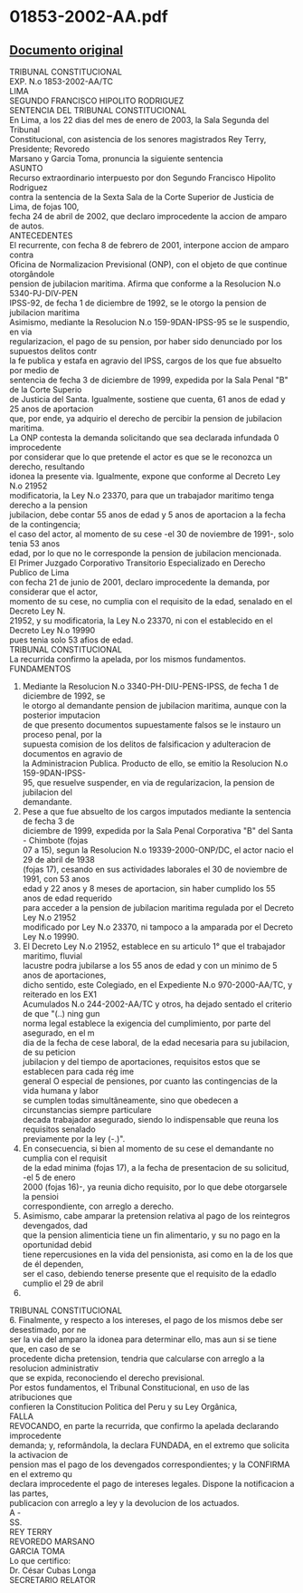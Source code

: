 
01853-2002-AA.pdf
=================
  
[Documento original](https://tc.gob.pe/jurisprudencia/2003/01853-2002-AA.pdf)  
---  
TRIBUNAL CONSTITUCIONAL  
EXP. N.o 1853-2002-AA/TC  
LIMA  
SEGUNDO FRANCISCO HIPOLITO RODRIGUEZ  
SENTENCIA DEL TRIBUNAL CONSTITUCIONAL  
En Lima, a los 22 dias del mes de enero de 2003, la Sala Segunda del Tribunal  
Constitucional, con asistencia de los senores magistrados Rey Terry, Presidente; Revoredo  
Marsano y Garcia Toma, pronuncia la siguiente sentencia  
ASUNTO  
Recurso extraordinario interpuesto por don Segundo Francisco Hipolito Rodriguez  
contra la sentencia de la Sexta Sala de la Corte Superior de Justicia de Lima, de fojas 100,  
fecha 24 de abril de 2002, que declaro improcedente la accion de amparo de autos.  
ANTECEDENTES  
El recurrente, con fecha 8 de febrero de 2001, interpone accion de amparo contra  
Oficina de Normalizacion Previsional (ONP), con el objeto de que continue otorgândole  
pension de jubilacion maritima. Afirma que conforme a la Resolucion N.o 5340-PJ-DIV-PEN  
IPSS-92, de fecha 1 de diciembre de 1992, se le otorgo la pension de jubilacion maritima  
Asimismo, mediante la Resolucion N.o 159-9DAN-IPSS-95 se le suspendio, en via  
regularizacion, el pago de su pension, por haber sido denunciado por los supuestos delitos contr  
la fe publica y estafa en agravio del IPSS, cargos de los que fue absuelto por medio de  
sentencia de fecha 3 de diciembre de 1999, expedida por la Sala Penal "B" de la Corte Superio  
de Justicia del Santa. Igualmente, sostiene que cuenta, 61 anos de edad y 25 anos de aportacion  
que, por ende, ya adquirio el derecho de percibir la pension de jubilacion maritima.  
La ONP contesta la demanda solicitando que sea declarada infundada 0 improcedente  
por considerar que lo que pretende el actor es que se le reconozca un derecho, resultando  
idonea la presente via. Igualmente, expone que conforme al Decreto Ley N.o 21952  
modificatoria, la Ley N.o 23370, para que un trabajador maritimo tenga derecho a la pension  
jubilacion, debe contar 55 anos de edad y 5 anos de aportacion a la fecha de la contingencia;  
el caso del actor, al momento de su cese -el 30 de noviembre de 1991-, solo tenia 53 anos  
edad, por lo que no le corresponde la pension de jubilacion mencionada.  
El Primer Juzgado Corporativo Transitorio Especializado en Derecho Publico de Lima  
con fecha 21 de junio de 2001, declaro improcedente la demanda, por considerar que el actor,  
momento de su cese, no cumplia con el requisito de la edad, senalado en el Decreto Ley N.  
21952, y su modificatoria, la Ley N.o 23370, ni con el establecido en el Decreto Ley N.o 19990  
pues tenia solo 53 afios de edad.  
TRIBUNAL CONSTITUCIONAL  
La recurrida confirmo la apelada, por los mismos fundamentos.  
FUNDAMENTOS  
1. Mediante la Resolucion N.o 3340-PH-DIU-PENS-IPSS, de fecha 1 de diciembre de 1992, se  
le otorgo al demandante pension de jubilacion maritima, aunque con la posterior imputacion  
de que presento documentos supuestamente falsos se le instauro un proceso penal, por la  
supuesta comision de los delitos de falsificacion y adulteracion de documentos en agravio de  
la Administracion Publica. Producto de ello, se emitio la Resolucion N.o 159-9DAN-IPSS-  
95, que resuelve suspender, en via de regularizacion, la pension de jubilacion del  
demandante.  
2. Pese a que fue absuelto de los cargos imputados mediante la sentencia de fecha 3 de  
diciembre de 1999, expedida por la Sala Penal Corporativa "B" del Santa - Chimbote (fojas  
07 a 15), segun la Resolucion N.o 19339-2000-ONP/DC, el actor nacio el 29 de abril de 1938  
(fojas 17), cesando en sus actividades laborales el 30 de noviembre de 1991, con 53 anos  
edad y 22 anos y 8 meses de aportacion, sin haber cumplido los 55 anos de edad requerido  
para acceder a la pension de jubilacion maritima regulada por el Decreto Ley N.o 21952  
modificado por Ley N.o 23370, ni tampoco a la amparada por el Decreto Ley N.o 19990.  
3. El Decreto Ley N.o 21952, establece en su articulo 1° que el trabajador maritimo, fluvial  
lacustre podra jubilarse a los 55 anos de edad y con un minimo de 5 anos de aportaciones,  
dicho sentido, este Colegiado, en el Expediente N.o 970-2000-AA/TC, y reiterado en los EX1  
Acumulados N.o 244-2002-AA/TC y otros, ha dejado sentado el criterio de que "(..) ning gun  
norma legal establece la exigencia del cumplimiento, por parte del asegurado, en el m  
dia de la fecha de cese laboral, de la edad necesaria para su jubilacion, de su peticion  
jubilacion y del tiempo de aportaciones, requisitos estos que se establecen para cada rég ime  
general O especial de pensiones, por cuanto las contingencias de la vida humana y labor  
se cumplen todas simultâneamente, sino que obedecen a circunstancias siempre particulare  
decada trabajador asegurado, siendo lo indispensable que reuna los requisitos senalado  
previamente por la ley (-.)".  
4. En consecuencia, si bien al momento de su cese el demandante no cumplia con el requisit  
de la edad minima (fojas 17), a la fecha de presentacion de su solicitud, -el 5 de enero  
2000 (fojas 16)-, ya reunia dicho requisito, por lo que debe otorgarsele la pensioi  
correspondiente, con arreglo a derecho.  
5. Asimismo, cabe amparar la pretension relativa al pago de los reintegros devengados, dad  
que la pension alimenticia tiene un fin alimentario, y su no pago en la oportunidad debid  
tiene repercusiones en la vida del pensionista, asi como en la de los que de él dependen,  
ser el caso, debiendo tenerse presente que el requisito de la edadlo cumplio el 29 de abril  
1993.  
TRIBUNAL CONSTITUCIONAL  
6. Finalmente, y respecto a los intereses, el pago de los mismos debe ser desestimado, por ne  
ser la via del amparo la idonea para determinar ello, mas aun si se tiene que, en caso de se  
procedente dicha pretension, tendria que calcularse con arreglo a la resolucion administrativ  
que se expida, reconociendo el derecho previsional.  
Por estos fundamentos, el Tribunal Constitucional, en uso de las atribuciones que  
confieren la Constitucion Politica del Peru y su Ley Orgânica,  
FALLA  
REVOCANDO, en parte la recurrida, que confirmo la apelada declarando improcedente  
demanda; y, reformândola, la declara FUNDADA, en el extremo que solicita la activacion de  
pension mas el pago de los devengados correspondientes; y la CONFIRMA en el extremo qu  
declara improcedente el pago de intereses legales. Dispone la notificacion a las partes,  
publicacion con arreglo a ley y la devolucion de los actuados.  
A -  
SS.  
REY TERRY  
REVOREDO MARSANO  
GARCIA TOMA  
Lo que certifico:  
Dr. César Cubas Longa  
SECRETARIO RELATOR